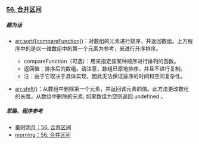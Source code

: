 ### [56. 合并区间](https://leetcode-cn.com/problems/merge-intervals/)





##### 题为话

* [arr.sort([compareFunction])](https://developer.mozilla.org/zh-CN/docs/Web/JavaScript/Reference/Global_Objects/Array/sort)：对数组的元素进行排序，并返回数组。上方程序中的是以一维数组中的第一个元素为参考，来进行升序排序。
  * compareFunction（可选）：用来指定按某种顺序进行排列的函数。
  * 返回值：排序后的数组。请注意，数组已原地排序，并且不进行复制。
  * 注：由于它取决于具体实现，因此无法保证排序的时间和空间复杂性。

* [arr.shift()](https://developer.mozilla.org/zh-CN/docs/Web/JavaScript/Reference/Global_Objects/Array/shift)：从数组中删除第一个元素，并返回该元素的值。此方法更改数组的长度。从数组中删除的元素; 如果数组为空则返回 undefined 。



##### 思路、程序参考

* [秦时明月：56. 合并区间](https://leetcode-cn.com/problems/merge-intervals/solution/56-he-bing-qu-jian-by-alexer-660/)
* [morning：56. 合并区间](https://leetcode-cn.com/problems/merge-intervals/solution/he-bing-qu-jian-jie-ti-si-lu-da-huo-kuai-lai-kua-w/)